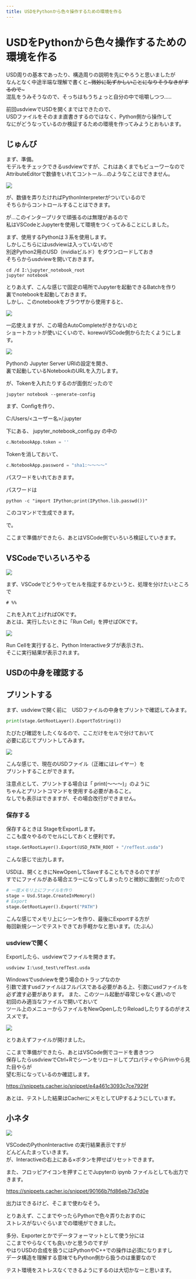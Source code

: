```yaml
---
title: USDをPythonから色々操作するための環境を作る
---
```

# USDをPythonから色々操作するための環境を作る

USD周りの基本であったり、構造周りの説明を先にやろうと思いましたが  
なんとなく中途半端な理解で書くと~~~微妙に恥ずかしいことになりそうなきがするので~~~  
混乱をうみそうなので、そっちはもうちょっと自分の中で咀嚼しつつ.....  
  
前回usdviewでUSDを開くまではできたので、  
USDファイルをそのまま直書きするのではなく、Python側から操作して  
なにがどうなっているのか検証するための環境を作ってみようとおもいます。  
  
## じゅんび

まず、準備。  
モデルをチェックできるusdviewですが、これはあくまでもビューワーなので  
AttributeEditorで数値をいれてコントール...のようなことはできません。  

![](https://gyazo.com/c9db8ccab23266051d25085db95c77bd.png)

が、数値を弄りたければPythonInterpreterがついているので  
そちらからコントロールすることはできます。  
  
が...このインタープリタで頑張るのは無理があるので  
私はVSCodeとJupyterを使用して環境をつくってみることにしました。  
  
まず、使用するPythonは３系を使用します。  
しかしこちらにはusdviewは入っていないので  
別途Python2用のUSD（nvidiaビルド）をダウンロードしておき  
そちらからusdviewを開いておきます。  
  
```
cd /d I:\jupyter_notebook_root
jupyter notebook
```
とりあえず、こんな感じで固定の場所でJupyterを起動できるBatchを作り  
裏でnotebookを起動しておきます。  
しかし、このnotebookをブラウザから使用すると、

![](https://gyazo.com/b3a8bf3a0e527f61b217b5cab8d82e9d.png)

一応使えますが、この場合AutoCompleteがきかないのと  
ショートカットが使いにくいので、korewoVSCode側からたたくようにします。  
  
![](https://gyazo.com/de2de82522cab139a46da49981bae9cc.png)

Pythonの Jupyter Server URIの設定を開き、  
裏で起動しているNotebookのURLを入力します。  
  
が、Tokenを入れたりするのが面倒だったので

```
jupyter notebook --generate-config
```
まず、Configを作り、  
  
C:/Users/<ユーザー名>/.jupyter  
  
下にある、 jupyter_notebook_config.py の中の  
```python
c.NotebookApp.token = ''
```
Tokenを消しておいて、  

```python
c.NotebookApp.password = "sha1:～～～～"
```

パスワードをいれておきます。  
  
パスワードは

```
python -c "import IPython;print(IPython.lib.passwd())"
```

このコマンドで生成できます。  
  
で。  
  
ここまで準備ができたら、あとはVSCode側でいろいろ検証していきます。  
  
## VSCodeでいろいろやる  
  
![](https://gyazo.com/f0178ed34c457eb832a04ea1ead65f11.png)

まず、VSCodeでどうやってセルを指定するかというと、処理を分けたいところで  

```
# %% 
```

これを入れて上げればOKです。  
あとは、実行したいときに「Run Cell」を押せばOKです。  
  
![](https://gyazo.com/c6c65af50bd2333a0c711671b179002a.png)  
  
Run Cellを実行すると、Python Interactiveタブが表示され、  
そこに実行結果が表示されます。  
  
## USDの中身を確認する  

## プリントする
  
まず、usdviewで開く前に　USDファイルの中身をプリントで確認してみます。  
  
```python
print(stage.GetRootLayer().ExportToString())
```
たびたび確認をしたくなるので、ここだけをセルで分けておいて  
必要に応じてプリントしてみます。

![](https://gyazo.com/67708aa3b9cd65a747f03ca9084c6a11.png)

こんな感じで、現在のUSDファイル（正確にはレイヤー）を  
プリントすることができます。  
  
注意点として、プリントする場合は「 print(～～～)」のように  
ちゃんとプリントコマンドを使用する必要があること。  
なしでも表示はできますが、その場合改行ができません。  
  
### 保存する

保存するときは StageをExportします。  
ここも度々やるのでセルにしておくと便利です。  
  
```python
stage.GetRootLayer().Export(USD_PATH_ROOT + "/refTest.usda")
```

こんな感じで出力します。  
  
USDは、開くときにNewOpenしてSaveすることもできるのですが  
すでにファイルがある場合エラーになってしまったりと微妙に面倒だったので  
  
```python
# 一度メモリ上にファイルを作り
stage = Usd.Stage.CreateInMemory()
# Export
stage.GetRootLayer().Export("PATH")
```
こんな感じでメモリ上にシーンを作り、最後にExportする方が  
毎回新規シーンでテストできてお手軽かなと思います。（たぶん）  
  
### usdviewで開く  
  
Exportしたら、usdviewでファイルを開きます。  
  
```
usdview I:\usd_test\refTest.usda
```

Windowsでusdviewを使う場合のトラップなのか  
引数で渡すusdファイルはフルパスである必要がある上、引数にusdファイルを必ず渡す必要があります。
また、このツール起動が尋常じゃなく遅いので  
初回のみ適当なファイルで開いておいて  
ツール上のメニューからファイルをNewOpenしたりReloadしたりするのがオススメです。  
  
![](https://gyazo.com/052b4430de2622643f14ae59322af78d.png)

とりあえずファイルが開けました。  
  
ここまで準備ができたら、あとはVSCode側でコードを書きつつ  
保存したらusdviewでCtrl+RでシーンをリロードしてプロパティやらPrimやら見た目やらが  
望む形になっているのか確認します。  
  
https://snippets.cacher.io/snippet/e4a461c3093c7ce7929f

あとは、テストした結果はCacherにメモとしてUPするようにしています。  

## 小ネタ

![](https://gyazo.com/5878a971ba83dcf4312eb3e6d1afcaae.png)

VSCodeのPythonInteractive の実行結果表示ですが  
どんどんたまっていきます。  
が、Interactiveの右上にある×ボタンを押せばリセットできます。  
  
また、フロッピアイコンを押すことでJupyterの ipynb ファイルとしても出力できます。  
  
https://snippets.cacher.io/snippet/90166b7fd86eb73d7d0e

出力はできるけど、そこまで使わなそう。  
  
  
とりあえず、ここまでやったらPythonで色々弄りたおすのに  
ストレスがないぐらいまでの環境ができました。  
  
多分、Exporterとかでデータフォーマットとして使う分には  
ここまでやらなくても良いかと思うのですが  
やはりUSDの合成を扱うにはPythonやC++での操作は必須になりますし  
データ構造を理解する意味でもPython側から扱うのは重要なので  
  
テスト環境をストレスなくできるようにするのは大切かなーと思います。